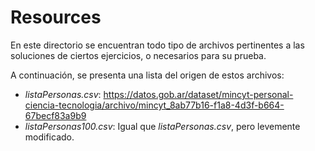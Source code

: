 # Resources
En este directorio se encuentran todo tipo de archivos pertinentes a las soluciones de ciertos ejercicios, o necesarios para su prueba.

A continuación, se presenta una lista del origen de estos archivos:

- *listaPersonas.csv*: https://datos.gob.ar/dataset/mincyt-personal-ciencia-tecnologia/archivo/mincyt_8ab77b16-f1a8-4d3f-b664-67becf83a9b9
- *listaPersonas100.csv*: Igual que *listaPersonas.csv*, pero levemente modificado.
